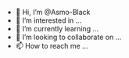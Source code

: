 - 👋 Hi, I’m @Asmo-Black
- 👀 I’m interested in ...
- 🌱 I’m currently learning ...
- 💞️ I’m looking to collaborate on ...
- 📫 How to reach me ...

<!---
Asmo-Black/Asmo-Black is a ✨ special ✨ repository because its `README.md` (this file) appears on your GitHub profile.
You can click the Preview link to take a look at your changes.
--->
